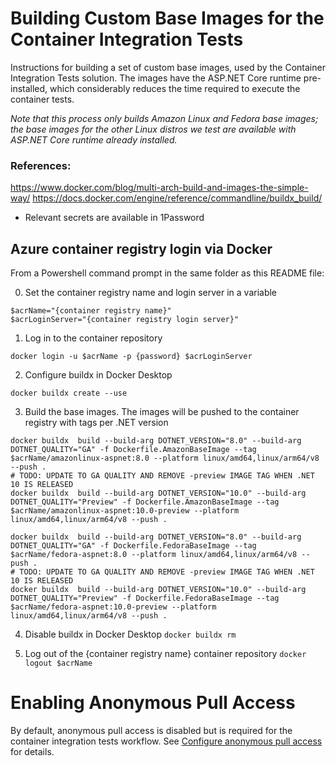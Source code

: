 # Building  Custom Base Images for the Container Integration Tests
Instructions for building a set of custom base images, used by the Container Integration Tests solution. The images have the ASP.NET Core runtime pre-installed, which considerably reduces the time required to execute the container tests. 

*Note that this process only builds Amazon Linux and Fedora base images; the base images for the other Linux distros we test are available with ASP.NET Core runtime already installed.*

### References: 
https://www.docker.com/blog/multi-arch-build-and-images-the-simple-way/
https://docs.docker.com/engine/reference/commandline/buildx_build/

* Relevant secrets are available in 1Password

## Azure container registry login via Docker
From a Powershell command prompt in the same folder as this README file:

0. Set the container registry name and login server in a variable
```
$acrName="{container registry name}"
$acrLoginServer="{container registry login server}"
```
1. Log in to the container repository
```
docker login -u $acrName -p {password} $acrLoginServer
```
2. Configure buildx in Docker Desktop
```
docker buildx create --use
```
3. Build the base images. The images will be pushed to the container registry with tags per .NET version

```
docker buildx  build --build-arg DOTNET_VERSION="8.0" --build-arg DOTNET_QUALITY="GA" -f Dockerfile.AmazonBaseImage --tag $acrName/amazonlinux-aspnet:8.0 --platform linux/amd64,linux/arm64/v8 --push .
# TODO: UPDATE TO GA QUALITY AND REMOVE -preview IMAGE TAG WHEN .NET 10 IS RELEASED
docker buildx  build --build-arg DOTNET_VERSION="10.0" --build-arg DOTNET_QUALITY="Preview" -f Dockerfile.AmazonBaseImage --tag $acrName/amazonlinux-aspnet:10.0-preview --platform linux/amd64,linux/arm64/v8 --push .

docker buildx  build --build-arg DOTNET_VERSION="8.0" --build-arg DOTNET_QUALITY="GA" -f Dockerfile.FedoraBaseImage --tag $acrName/fedora-aspnet:8.0 --platform linux/amd64,linux/arm64/v8 --push .
# TODO: UPDATE TO GA QUALITY AND REMOVE -preview IMAGE TAG WHEN .NET 10 IS RELEASED
docker buildx  build --build-arg DOTNET_VERSION="10.0" --build-arg DOTNET_QUALITY="Preview" -f Dockerfile.FedoraBaseImage --tag $acrName/fedora-aspnet:10.0-preview --platform linux/amd64,linux/arm64/v8 --push .
```

4. Disable buildx in Docker Desktop
`docker buildx rm`

5. Log out of the {container registry name} container repository
`docker logout $acrName`

# Enabling Anonymous Pull Access

By default, anonymous pull access is disabled but is required for the container integration tests workflow. See [Configure anonymous pull access](https://learn.microsoft.com/en-us/azure/container-registry/anonymous-pull-access) for details. 
